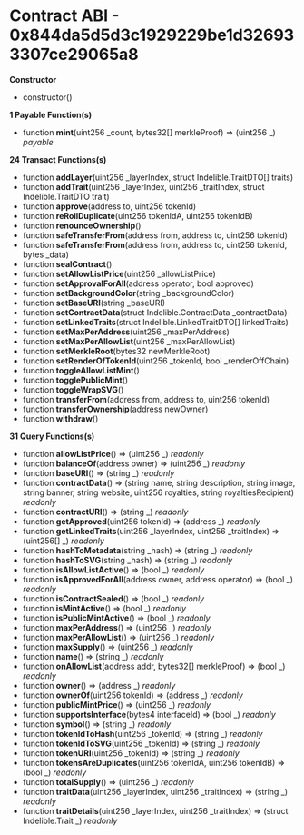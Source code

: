 # Contract ABI - 0x844da5d5d3c1929229be1d326933307ce29065a8




**Constructor**

- constructor()

**1 Payable Function(s)**

- function **mint**(uint256 _count, bytes32[] merkleProof) ⇒ (uint256 _) _payable_

**24 Transact Functions(s)**

- function **addLayer**(uint256 _layerIndex, struct Indelible.TraitDTO[] traits)
- function **addTrait**(uint256 _layerIndex, uint256 _traitIndex, struct Indelible.TraitDTO trait)
- function **approve**(address to, uint256 tokenId)
- function **reRollDuplicate**(uint256 tokenIdA, uint256 tokenIdB)
- function **renounceOwnership**()
- function **safeTransferFrom**(address from, address to, uint256 tokenId)
- function **safeTransferFrom**(address from, address to, uint256 tokenId, bytes _data)
- function **sealContract**()
- function **setAllowListPrice**(uint256 _allowListPrice)
- function **setApprovalForAll**(address operator, bool approved)
- function **setBackgroundColor**(string _backgroundColor)
- function **setBaseURI**(string _baseURI)
- function **setContractData**(struct Indelible.ContractData _contractData)
- function **setLinkedTraits**(struct Indelible.LinkedTraitDTO[] linkedTraits)
- function **setMaxPerAddress**(uint256 _maxPerAddress)
- function **setMaxPerAllowList**(uint256 _maxPerAllowList)
- function **setMerkleRoot**(bytes32 newMerkleRoot)
- function **setRenderOfTokenId**(uint256 _tokenId, bool _renderOffChain)
- function **toggleAllowListMint**()
- function **togglePublicMint**()
- function **toggleWrapSVG**()
- function **transferFrom**(address from, address to, uint256 tokenId)
- function **transferOwnership**(address newOwner)
- function **withdraw**()

**31 Query Functions(s)**

- function **allowListPrice**() ⇒ (uint256 _) _readonly_
- function **balanceOf**(address owner) ⇒ (uint256 _) _readonly_
- function **baseURI**() ⇒ (string _) _readonly_
- function **contractData**() ⇒ (string name, string description, string image, string banner, string website, uint256 royalties, string royaltiesRecipient) _readonly_
- function **contractURI**() ⇒ (string _) _readonly_
- function **getApproved**(uint256 tokenId) ⇒ (address _) _readonly_
- function **getLinkedTraits**(uint256 _layerIndex, uint256 _traitIndex) ⇒ (uint256[] _) _readonly_
- function **hashToMetadata**(string _hash) ⇒ (string _) _readonly_
- function **hashToSVG**(string _hash) ⇒ (string _) _readonly_
- function **isAllowListActive**() ⇒ (bool _) _readonly_
- function **isApprovedForAll**(address owner, address operator) ⇒ (bool _) _readonly_
- function **isContractSealed**() ⇒ (bool _) _readonly_
- function **isMintActive**() ⇒ (bool _) _readonly_
- function **isPublicMintActive**() ⇒ (bool _) _readonly_
- function **maxPerAddress**() ⇒ (uint256 _) _readonly_
- function **maxPerAllowList**() ⇒ (uint256 _) _readonly_
- function **maxSupply**() ⇒ (uint256 _) _readonly_
- function **name**() ⇒ (string _) _readonly_
- function **onAllowList**(address addr, bytes32[] merkleProof) ⇒ (bool _) _readonly_
- function **owner**() ⇒ (address _) _readonly_
- function **ownerOf**(uint256 tokenId) ⇒ (address _) _readonly_
- function **publicMintPrice**() ⇒ (uint256 _) _readonly_
- function **supportsInterface**(bytes4 interfaceId) ⇒ (bool _) _readonly_
- function **symbol**() ⇒ (string _) _readonly_
- function **tokenIdToHash**(uint256 _tokenId) ⇒ (string _) _readonly_
- function **tokenIdToSVG**(uint256 _tokenId) ⇒ (string _) _readonly_
- function **tokenURI**(uint256 _tokenId) ⇒ (string _) _readonly_
- function **tokensAreDuplicates**(uint256 tokenIdA, uint256 tokenIdB) ⇒ (bool _) _readonly_
- function **totalSupply**() ⇒ (uint256 _) _readonly_
- function **traitData**(uint256 _layerIndex, uint256 _traitIndex) ⇒ (string _) _readonly_
- function **traitDetails**(uint256 _layerIndex, uint256 _traitIndex) ⇒ (struct Indelible.Trait _) _readonly_

